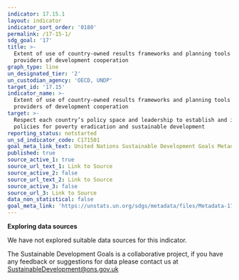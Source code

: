 ```yaml
---
indicator: 17.15.1
layout: indicator
indicator_sort_order: '0180'
permalink: /17-15-1/
sdg_goal: '17'
title: >-
  Extent of use of country-owned results frameworks and planning tools by
  providers of development cooperation
graph_type: line
un_designated_tier: '2'
un_custodian_agency: 'OECD, UNDP'
target_id: '17.15'
indicator_name: >-
  Extent of use of country-owned results frameworks and planning tools by
  providers of development cooperation
target: >-
  Respect each country’s policy space and leadership to establish and implement
  policies for poverty eradication and sustainable development
reporting_status: notstarted
un_sd_indicator_code: C171501
goal_meta_link_text: United Nations Sustainable Development Goals Metadata (pdf 468kB)
published: true
source_active_1: true
source_url_text_1: Link to Source
source_active_2: false
source_url_text_2: Link to Source
source_active_3: false
source_url_3: Link to Source
data_non_statistical: false
goal_meta_link: 'https://unstats.un.org/sdgs/metadata/files/Metadata-17-15-01.pdf'
---
```

**Exploring data sources**

We have not explored suitable data sources for this indicator. 

The Sustainable Development Goals is a collaborative project, if you have any feedback or suggestions for data please contact us at <SustainableDevelopment@ons.gov.uk>
